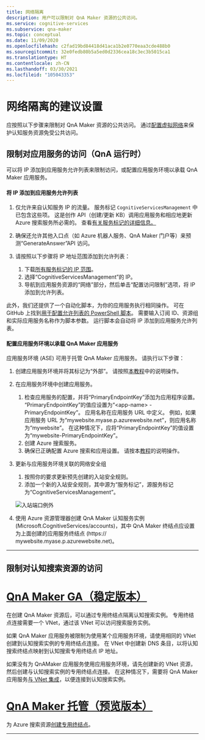 ```yaml
---
title: 网络隔离
description: 用户可以限制对 QnA Maker 资源的公共访问。
ms.service: cognitive-services
ms.subservice: qna-maker
ms.topic: conceptual
ms.date: 11/09/2020
ms.openlocfilehash: c2fad19bd84418d41aca1b2e0770eaa3cde488b0
ms.sourcegitcommit: 32e0fedb80b5a5ed0d2336cea18c3ec3b5015ca1
ms.translationtype: HT
ms.contentlocale: zh-CN
ms.lasthandoff: 03/30/2021
ms.locfileid: "105043353"
---
```

# <a name="recommended-settings-for-network-isolation"></a>网络隔离的建议设置

应按照以下步骤来限制对 QnA Maker 资源的公共访问。 通过[配置虚拟网络](../../cognitive-services-virtual-networks.md?tabs=portal)来保护认知服务资源免受公共访问。

## <a name="restrict-access-to-app-service-qna-runtime"></a>限制对应用服务的访问（QnA 运行时）

可以将 IP 添加到应用服务允许列表来限制访问，或配置应用服务环境以承载 QnA Maker 应用服务。

#### <a name="add-ips-to-app-service-allow-list"></a>将 IP 添加到应用服务允许列表

1. 仅允许来自认知服务 IP 的流量。 服务标记 `CognitiveServicesManagement` 中已包含这些项。 这是创作 API（创建/更新 KB）调用应用服务和相应地更新 Azure 搜索服务所必需的。 查看[有关服务标记的详细信息。](../../../virtual-network/service-tags-overview.md)
2. 确保还允许其他入口点（如 Azure 机器人服务、QnA Maker 门户等）来预测“GenerateAnswer”API 访问。
3. 请按照以下步骤将 IP 地址范围添加到允许列表：

   1. 下载[所有服务标记的 IP 范围](https://www.microsoft.com/download/details.aspx?id=56519)。
   2. 选择“CognitiveServicesManagement”的 IP。
   3. 导航到应用服务资源的“网络”部分，然后单击“配置访问限制”选项，将 IP 添加到允许列表。

此外，我们还提供了一个自动化脚本，为你的应用服务执行相同操作。 可在 GitHub 上找到[用于配置允许列表的 PowerShell 脚本](https://github.com/pchoudhari/QnAMakerBackupRestore/blob/master/AddRestrictedIPAzureAppService.ps1)。 需要输入订阅 ID、资源组和实际应用服务名称作为脚本参数。 运行脚本会自动将 IP 添加到应用服务允许列表。

#### <a name="configure-app-service-environment-to-host-qna-maker-app-service"></a>配置应用服务环境以承载 QnA Maker 应用服务
    
应用服务环境 (ASE) 可用于托管 QnA Maker 应用服务。 请执行以下步骤：

1. 创建应用服务环境并将其标记为“外部”。 请按照[本教程](../../../app-service/environment/create-external-ase.md)中的说明操作。
2.  在应用服务环境中创建应用服务。
    1. 检查应用服务的配置，并将“PrimaryEndpointKey”添加为应用程序设置。 “PrimaryEndpointKey”的值应设置为“\<app-name\> -PrimaryEndpointKey”。 应用名称在应用服务 URL 中定义。 例如，如果应用服务 URL 为“mywebsite.myase.p.azurewebsite.net”，则应用名称为“mywebsite”。 在这种情况下，应将“PrimaryEndpointKey”的值设置为“mywebsite-PrimaryEndpointKey”。
    2. 创建 Azure 搜索服务。
    3. 确保已正确配置 Azure 搜索和应用设置。 
          请按本[教程](../reference-app-service.md?tabs=v1#app-service)的说明操作。
3.  更新与应用服务环境关联的网络安全组
    1. 按照你的要求更新预先创建的入站安全规则。
    2. 添加一个新的入站安全规则，其中源为“服务标记”，源服务标记为“CognitiveServicesManagement”。
       
    ![入站端口例外](../media/inbound-ports.png)

4.  使用 Azure 资源管理器创建 QnA Maker 认知服务实例 (Microsoft.CognitiveServices/accounts)，其中 QnA Maker 终结点应设置为上面创建的应用服务终结点 (https:// mywebsite.myase.p.azurewebsite.net)。
    
---

## <a name="restrict-access-to-cognitive-search-resource"></a>限制对认知搜索资源的访问

# <a name="qna-maker-ga-stable-release"></a>[QnA Maker GA（稳定版本）](#tab/v1)

在创建 QnA Maker 资源后，可以通过专用终结点隔离认知搜索实例。 专用终结点连接需要一个 VNet，通过该 VNet 可以访问搜索服务实例。 

如果 QnA Maker 应用服务被限制为使用某个应用服务环境，请使用相同的 VNet 创建到认知搜索实例的专用终结点连接。 在 VNet 中创建新 DNS 条目，以将认知搜索终结点映射到认知搜索专用终结点 IP 地址。 

如果没有为 QnAMaker 应用服务使用应用服务环境，请先创建新的 VNet 资源，然后创建与认知搜索实例的专用终结点连接。 在这种情况下，需要将 QnA Maker 应用服务[与 VNet 集成](../../../app-service/web-sites-integrate-with-vnet.md)，以便连接到认知搜索实例。 

#  <a name="qna-maker-managed-preview-release"></a>[QnA Maker 托管（预览版本）](#tab/v2)

为 Azure 搜索资源[创建专用终结点](../reference-private-endpoint.md)。

---